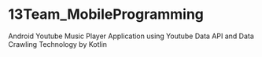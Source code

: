 # 13Team_MobileProgramming
Android Youtube Music Player Application using Youtube Data API and Data Crawling Technology by Kotlin
